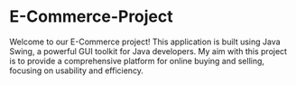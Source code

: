 # E-Commerce-Project
Welcome to our E-Commerce project! This application is built using Java Swing, a powerful GUI toolkit for Java developers. My aim with this project is to provide a comprehensive platform for online buying and selling, focusing on usability and efficiency.
